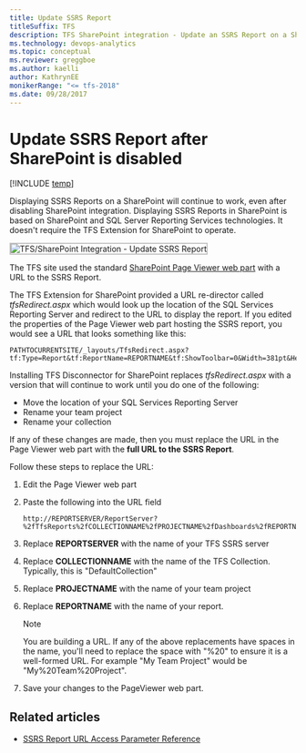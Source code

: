 ```yaml
---
title: Update SSRS Report
titleSuffix: TFS
description: TFS SharePoint integration - Update an SSRS Report on a SharePoint site
ms.technology: devops-analytics
ms.topic: conceptual
ms.reviewer: greggboe
ms.author: kaelli
author: KathrynEE
monikerRange: "<= tfs-2018"
ms.date: 09/28/2017
---
```


# Update SSRS Report after SharePoint is disabled

[!INCLUDE [temp](../includes/about-sharepoint-deprecation.md)]

Displaying SSRS Reports on a SharePoint will continue to work, even after disabling SharePoint integration. Displaying SSRS Reports in SharePoint is based on SharePoint and SQL Server Reporting Services technologies. It doesn't require the TFS Extension for SharePoint to operate.

<img src="media/update-ssrs-report.png" alt="TFS/SharePoint Integration - Update SSRS Report" style="border: 2px solid #C3C3C3;" />

The TFS site used the standard [SharePoint Page Viewer web part](https://support.office.com/article/Display-a-Web-page-on-a-SharePoint-page-by-adding-the-Page-Viewer-Web-Part-7F61FEEC-9B3D-4805-A960-07636BA59527) with a URL to the SSRS Report.

The TFS Extension for SharePoint provided a URL re-director called _tfsRedirect.aspx_ which would look up the location of the SQL Services Reporting Server and redirect to the URL to display the report. If you edited the properties of the Page Viewer web part hosting the SSRS report, you would see a URL that looks something like this:

```
PATHTOCURRENTSITE/_layouts/TfsRedirect.aspx?tf:Type=Report&tf:ReportName=REPORTNAME&tf:ShowToolbar=0&Width=381pt&Height=180pt
```

Installing TFS Disconnector for SharePoint replaces _tfsRedirect.aspx_ with a version that will continue to work until you do one of the following:

- Move the location of your SQL Services Reporting Server
- Rename your team project
- Rename your collection

If any of these changes are made, then you must replace the URL in the Page Viewer web part with the **full URL to the SSRS Report**.

Follow these steps to replace the URL:

1. Edit the Page Viewer web part
2. Paste the following into the URL field
   ```
   http://REPORTSERVER/ReportServer?%2fTfsReports%2fCOLLECTIONNAME%2fPROJECTNAME%2fDashboards%2fREPORTNAME&rc%3aToolbar=false
   ```
3. Replace **REPORTSERVER** with the name of your TFS SSRS server
4. Replace **COLLECTIONNAME** with the name of the TFS Collection. Typically, this is "DefaultCollection"
5. Replace **PROJECTNAME** with the name of your team project
6. Replace **REPORTNAME** with the name of your report.

   > [!NOTE]
   > You are building a URL. If any of the above replacements have spaces in the name, you'll need to replace the space with "%20" to ensure it is a well-formed URL. For example "My Team Project" would be "My%20Team%20Project".

7. Save your changes to the PageViewer web part.

## Related articles

- [SSRS Report URL Access Parameter Reference](/sql/reporting-services/url-access-parameter-reference)
